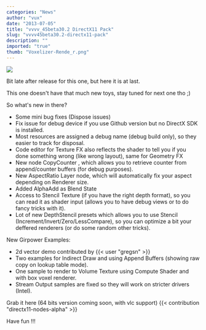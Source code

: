 ```yaml
---
categories: "News"
author: "vux"
date: "2013-07-05"
title: "vvvv_45beta30.2 DirectX11 Pack"
slug: "vvvv45beta30.2-directx11-pack"
description: ""
imported: "true"
thumb: "Voxelizer-Rende_r.png"
---
```



![](Voxelizer-Rende_r.png) 

Bit late after release for this one, but here it is at last.

This one doesn't have that much new toys, stay tuned for next one tho ;)

So what's new in there?
* Some mini bug fixes (Dispose issues)
* Fix issue for debug device if you use Github version but no DirectX SDK is installed.
* Most resources are assigned a debug name (debug build only), so they easier to track for disposal.
* Code editor for Texture FX also reflects the shader to tell you if you done something wrong (like wrong layout), same for Geometry FX
* New node CopyCounter , which allows you to retrieve counter from append/counter buffers (for debug purposes).
* New AspectRatio Layer node, which will automatically fix your aspect depending on Renderer size.
* Added AlphaAdd as Blend State
* Access to Stencil Texture (if you have the right depth format), so you can read it as shader input (allows you to have debug views or to do fancy tricks with it).
* Lot of new DepthStencil presets which allows you to use Stencil (Increment/Invert/Zero/LessCompare), so you can optimize a bit your deffered renderers (or do some random other tricks).

New Girpower Examples:
* 2d vector demo contributed by {{< user "gregsn" >}}
* Two examples for Indirect Draw and using Append Buffers (showing raw copy on lookup table mode). 
* One sample to render to Volume Texture using Compute Shader and with box voxel renderer.
* Stream Output samples are fixed so they will work on stricter drivers (Intel).

Grab it here (64 bits version coming soon, with vlc support)
{{< contribution "directx11-nodes-alpha" >}}


Have fun !!!